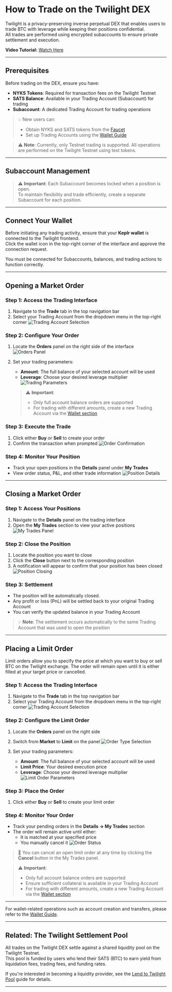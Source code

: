 # How to Trade on the Twilight DEX

Twilight is a privacy-preserving inverse perpetual DEX that enables users to trade BTC with leverage while keeping their positions confidential.  
All trades are performed using encrypted subaccounts to ensure private settlement and execution.



**Video Tutorial:** [Watch Here](https://drive.google.com/file/d/1sp7TFu8ovId34boT6QxlMjyWqGVu_SpM/view)

---

## Prerequisites

Before trading on the DEX, ensure you have:

- **NYKS Tokens**: Required for transaction fees on the Twilight Testnet
- **SATS Balance**: Available in your Trading Account (Subaccount) for trading
- **Subaccount**: A dedicated Trading Account for trading operations

> 💡 New users can:
> - Obtain NYKS and SATS tokens from the [Faucet](https://frontend.twilight.rest/faucet)
> - Set up Trading Accounts using the [Wallet Guide](wallet.md)

> ⚠️ **Note**: Currently, only Testnet trading is supported. All operations are performed on the Twilight Testnet using test tokens.
---

## Subaccount Management

> ⚠️ **Important**: Each Subaccount becomes locked when a position is open.  
> To maintain flexibility and trade efficiently, create a separate Subaccount for each position.

---

## Connect Your Wallet

Before initiating any trading activity, ensure that your **Keplr wallet** is connected to the Twilight frontend.  
Click the wallet icon in the top-right corner of the interface and approve the connection request.

You must be connected for Subaccounts, balances, and trading actions to function correctly.

---

## Opening a Market Order

### Step 1: Access the Trading Interface
1. Navigate to the **Trade** tab in the top navigation bar
2. Select your Trading Account from the dropdown menu in the top-right corner
   ![Trading Account Selection](/images/18.png)

### Step 2: Configure Your Order
1. Locate the **Orders** panel on the right side of the interface
   ![Orders Panel](/images/19.png)

2. Set your trading parameters:
   - **Amount**: The full balance of your selected account will be used
   - **Leverage**: Choose your desired leverage multiplier
   ![Trading Parameters](/images/20.png)

   > ⚠️ **Important**: 
   > - Only full account balance orders are supported
   > - For trading with different amounts, create a new Trading Account via the [Wallet section](#wallet)

### Step 3: Execute the Trade
1. Click either **Buy** or **Sell** to create your order
2. Confirm the transaction when prompted
   ![Order Confirmation](/images/21.png)

### Step 4: Monitor Your Position
- Track your open positions in the **Details** panel under **My Trades**
- View order status, P&L, and other trade information
  ![Position Details](/images/order-info.png)

---

## Closing a Market Order

### Step 1: Access Your Positions
1. Navigate to the **Details** panel on the trading interface
2. Open the **My Trades** section to view your active positions
   ![My Trades Panel](/images/order-info.png)

### Step 2: Close the Position
1. Locate the position you want to close
2. Click the **Close** button next to the corresponding position
3. A notification will appear to confirm that your position has been closed
   ![Position Closing](/images/close-order.png)

### Step 3: Settlement
- The position will be automatically closed.
- Any profit or loss (PnL) will be settled back to your original Trading Account
- You can verify the updated balance in your Trading Account

> 💡 **Note**: The settlement occurs automatically to the same Trading Account that was used to open the position

---

## Placing a Limit Order

Limit orders allow you to specify the price at which you want to buy or sell BTC on the Twilight exchange. The order will remain open until it is either filled at your target price or cancelled.

### Step 1: Access the Trading Interface
1. Navigate to the **Trade** tab in the top navigation bar
2. Select your Trading Account from the dropdown menu in the top-right corner
   ![Trading Account Selection](/images/18.png)

### Step 2: Configure the Limit Order
1. Locate the **Orders** panel on the right side
2. Switch from **Market** to **Limit** on the panel
   ![Order Type Selection](/images/limit-order-select.png)

3. Set your trading parameters:
   - **Amount**: The full balance of your selected account will be used
   - **Limit Price**: Your desired execution price
   - **Leverage**: Choose your desired leverage multiplier
   ![Limit Order Parameters](/images/limit-order-details.png)

### Step 3: Place the Order
1. Click either **Buy** or **Sell** to create your limit order

### Step 4: Monitor Your Order
- Track your pending orders in the **Details → My Trades** section
- The order will remain active until either:
  - It is matched at your specified price
  - You manually cancel it
  ![Order Status](/images/limit-order-my-trades.png)

> 📌 You can cancel an open limit order at any time by clicking the **Cancel** button in the My Trades panel.

> ⚠️ **Important**: 
> - Only full account balance orders are supported
> - Ensure sufficient collateral is available in your Trading Account
> - For trading with different amounts, create a new Trading Account via the [Wallet section](#wallet)

---

For wallet-related operations such as account creation and transfers, please refer to the [Wallet Guide](wallet.md).  

---

## Related: The Twilight Settlement Pool

All trades on the Twilight DEX settle against a shared liquidity pool on the Twilight Testnet.  
This pool is funded by users who lend their SATS (BTC) to earn yield from liquidation fees, trading fees, and funding rates.

If you're interested in becoming a liquidity provider, see the [Lend to Twilight Pool](lend-to-twilight-pool.md) guide for details.

---